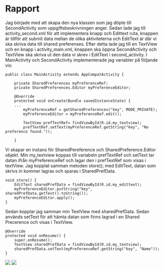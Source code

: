 
# Rapport

Jag började med att skapa den nya klassen som jag döpte till SecondActivity som uppgiftsbeskrivningen anger. 
Sedan lade jag till activity_second.xml för att implementera knapp och Edittext ruta, 
knappen är tillför att submit data mellan de olika aktiviteterna och EditText är där vi ska skriva data till shared preferenses.
Efter detta lade jag till en TextView och en knapp i activity_main.xml, 
knappen ska öppna SecondActivity och TextView ska skriva ut den data vi skrev i EditText i second_activity.
I MainActivity och SecondActivity implementerade jag variabler på följande vis:

```
public class MainActivity extends AppCompatActivity { 
 
    private SharedPreferences myPreferenceRef; 
    private SharedPreferences.Editor myPreferenceEditor; 
 
    @Override 
    protected void onCreate(Bundle savedInstanceState) { 
    ... 
        myPreferenceRef = getSharedPreferences("key", MODE_PRIVATE); 
        myPreferenceEditor = myPreferenceRef.edit(); 
 
        TextView prefTextRef= findViewById(R.id.my_textview); 
        prefTextRef.setText(myPreferenceRef.getString("key", "No preference found.")); 
       
    } 
```

Vi skapar en instans för SharedPereference och SharedPreference.Editor objekt. 
Min my_textview koppas till variabeln prefTextRef och setText tar datan ifrån myPreferenceRef och lagar den i prefTextRef som visas i textView.
Jag kopplat samman metoden store(); med EditText, datan som skrivs in kommer lagras och sparas i SharedPrefData.

```
void store() { 
    EditText sharedPrefData = findViewById(R.id.my_edittext); 
    myPreferenceEditor.putString("key", sharedPrefData.getText().toString()); 
    myPreferenceEditor.apply(); 
} 
```
Sedan kopplar jag samman min TextView med sharedPrefData. 
Sedan används setText för att hämta datan som finns lagrad i en Shared Precerence och visas i TextView.

```
@Override 
protected void onResume() { 
    super.onResume(); 
    TextView sharedPrefData = findViewById(R.id.my_textview); 
    sharedPrefData.setText(myPreferenceRef.getString("key", "Name")); 
} 
```

![](inlämning6.png)
![](inlämning66.png)

